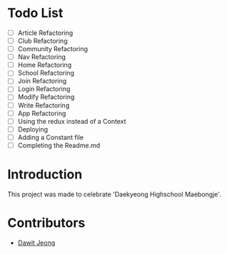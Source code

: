 # Todo List

- [ ] Article Refactoring
- [ ] Club Refactoring
- [ ] Community Refactoring
- [ ] Nav Refactoring
- [ ] Home Refactoring
- [ ] School Refactoring
- [ ] Join Refactoring
- [ ] Login Refactoring
- [ ] Modify Refactoring
- [ ] Write Refactoring
- [ ] App Refactoring
- [ ] Using the redux instead of a Context
- [ ] Deploying
- [ ] Adding a Constant file
- [ ] Completing the Readme.md

# Introduction

This project was made to celebrate 'Daekyeong Highschool Maebongje'.

# Contributors

<ul>
    <li>
        <a
        href="https://github.com/Da-Wit" target="_blank"
        rel="noopener noreferrer"
        >
        Dawit Jeong
        </a>
    </li>
</ul>
